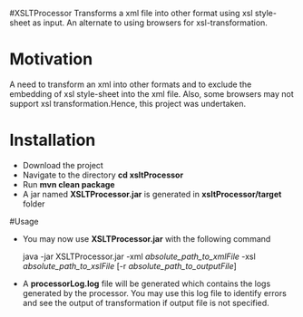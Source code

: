 #XSLTProcessor
   Transforms a xml file into other format using xsl style-sheet as input. An alternate to using browsers for xsl-transformation.
 	
# Motivation
   A need to transform an xml into other formats and to exclude the embedding of xsl style-sheet into the xml file.
   Also, some browsers may not support xsl transformation.Hence, this project was undertaken.    
   
# Installation
   * Download the project 
   * Navigate to the directory **cd xsltProcessor**
   * Run **mvn clean package**
   * A jar named **XSLTProcessor.jar** is generated in **xsltProcessor/target** folder
   
#Usage
   * You may now use **XSLTProcessor.jar** with the following command <br />
     	
     	java -jar XSLTProcessor.jar -xml <i>absolute_path_to_xmlFile</i> -xsl <i>absolute_path_to_xslFile</i> [-r <i>absolute_path_to_outputFile</i>]
	 
   * A **processorLog.log** file will be generated which contains the logs generated by the processor. You may use this log file to identify errors and see the output of transformation if output file is not                                          	 specified. 
    